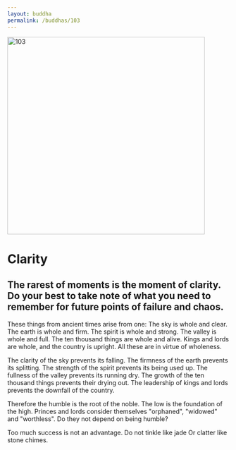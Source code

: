 ```yaml
---
layout: buddha
permalink: /buddhas/103
---
```


<div class="uk-text-center">
<img src="{{"/assets/img/buddhas/buddha-103.jpg" | relative_url}}" alt="103"  width="448" height="448"></div>

# Clarity

## The rarest of moments is the moment of clarity. Do your best to take note of what you need to remember for future points of failure and chaos.



These things from ancient times arise from one:
The sky is whole and clear.
The earth is whole and firm.
The spirit is whole and strong.
The valley is whole and full.
The ten thousand things are whole and alive.
Kings and lords are whole, and the country is upright.
All these are in virtue of wholeness.

The clarity of the sky prevents its falling.
The firmness of the earth prevents its splitting.
The strength of the spirit prevents its being used up.
The fullness of the valley prevents its running dry.
The growth of the ten thousand things prevents their drying out.
The leadership of kings and lords prevents the downfall of the country.

Therefore the humble is the root of the noble.
The low is the foundation of the high.
Princes and lords consider themselves "orphaned", "widowed" and "worthless".
Do they not depend on being humble?

Too much success is not an advantage.
Do not tinkle like jade
Or clatter like stone chimes.
